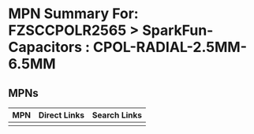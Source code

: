 



# MPN Summary For: FZSCCPOLR2565 > SparkFun-Capacitors : CPOL-RADIAL-2.5MM-6.5MM

## MPNs
  

|MPN|Direct Links|Search Links|
| :--- | :--- | :--- |
||||
